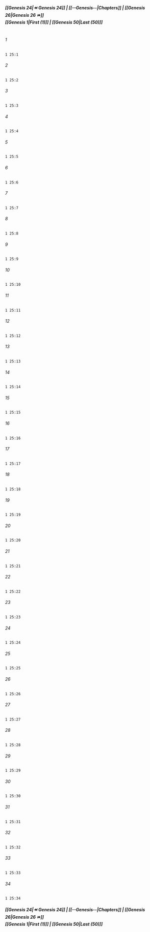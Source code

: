 
##### **[[Genesis 24|⏪ Genesis 24]] | [[--Genesis--|Chapters]] | [[Genesis 26|Genesis 26 ⏩]]**<br>**[[Genesis 1|First (1)]] | [[Genesis 50|Last (50)]]**<br><br>

###### 1
``` verse
1 25:1
```
###### 2
``` verse
1 25:2
```
###### 3
``` verse
1 25:3
```
###### 4
``` verse
1 25:4
```
###### 5
``` verse
1 25:5
```
###### 6
``` verse
1 25:6
```
###### 7
``` verse
1 25:7
```
###### 8
``` verse
1 25:8
```
###### 9
``` verse
1 25:9
```
###### 10
``` verse
1 25:10
```
###### 11
``` verse
1 25:11
```
###### 12
``` verse
1 25:12
```
###### 13
``` verse
1 25:13
```
###### 14
``` verse
1 25:14
```
###### 15
``` verse
1 25:15
```
###### 16
``` verse
1 25:16
```
###### 17
``` verse
1 25:17
```
###### 18
``` verse
1 25:18
```
###### 19
``` verse
1 25:19
```
###### 20
``` verse
1 25:20
```
###### 21
``` verse
1 25:21
```
###### 22
``` verse
1 25:22
```
###### 23
``` verse
1 25:23
```
###### 24
``` verse
1 25:24
```
###### 25
``` verse
1 25:25
```
###### 26
``` verse
1 25:26
```
###### 27
``` verse
1 25:27
```
###### 28
``` verse
1 25:28
```
###### 29
``` verse
1 25:29
```
###### 30
``` verse
1 25:30
```
###### 31
``` verse
1 25:31
```
###### 32
``` verse
1 25:32
```
###### 33
``` verse
1 25:33
```
###### 34
``` verse
1 25:34
```

##### **[[Genesis 24|⏪ Genesis 24]] | [[--Genesis--|Chapters]] | [[Genesis 26|Genesis 26 ⏩]]**<br>**[[Genesis 1|First (1)]] | [[Genesis 50|Last (50)]]**
